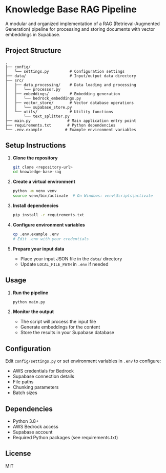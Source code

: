 # Knowledge Base RAG Pipeline

A modular and organized implementation of a RAG (Retrieval-Augmented Generation) pipeline for processing and storing documents with vector embeddings in Supabase.

## Project Structure

```
.
├── config/
│   └── settings.py         # Configuration settings
├── data/                   # Input/output data directory
├── src/
│   ├── data_processing/    # Data loading and processing
│   │   └── processor.py
│   ├── embeddings/         # Embedding generation
│   │   └── bedrock_embeddings.py
│   ├── vector_store/       # Vector database operations
│   │   └── supabase_store.py
│   └── utils/              # Utility functions
│       └── text_splitter.py
├── main.py                # Main application entry point
├── requirements.txt       # Python dependencies
└── .env.example          # Example environment variables
```

## Setup Instructions

1. **Clone the repository**
   ```bash
   git clone <repository-url>
   cd knowledge-base-rag
   ```

2. **Create a virtual environment**
   ```bash
   python -m venv venv
   source venv/bin/activate  # On Windows: venv\Scripts\activate
   ```

3. **Install dependencies**
   ```bash
   pip install -r requirements.txt
   ```

4. **Configure environment variables**
   ```bash
   cp .env.example .env
   # Edit .env with your credentials
   ```

5. **Prepare your input data**
   - Place your input JSON file in the `data/` directory
   - Update `LOCAL_FILE_PATH` in `.env` if needed

## Usage

1. **Run the pipeline**
   ```bash
   python main.py
   ```

2. **Monitor the output**
   - The script will process the input file
   - Generate embeddings for the content
   - Store the results in your Supabase database

## Configuration

Edit `config/settings.py` or set environment variables in `.env` to configure:
- AWS credentials for Bedrock
- Supabase connection details
- File paths
- Chunking parameters
- Batch sizes

## Dependencies

- Python 3.8+
- AWS Bedrock access
- Supabase account
- Required Python packages (see requirements.txt)

## License

MIT
